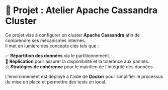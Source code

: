# 📌 **Projet : Atelier Apache Cassandra Cluster**

Ce projet vise à configurer un cluster **Apache Cassandra** afin de comprendre ses mécanismes internes.  
Il met en lumière des concepts clés tels que :  

✅ **Répartition des données** via le partitionnement.  
🔄 **Réplication** pour assurer la disponibilité et la tolérance aux pannes.  
⚖️ **Stratégies de cohérence** pour le maintien de l'intégrité des données.  

L'environnement est déployé à l'aide de **Docker** pour simplifier le processus de mise en place et permettre des tests en local.
